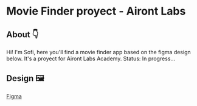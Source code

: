 # Movie Finder proyect - Airont Labs

## About 👇
Hi! I'm Sofi, here you'll find a movie finder app based on the figma design below. It's a proyect for Airont Labs Academy.
Status: In progress...

## Design 🖼️
[Figma](https://www.figma.com/file/MSmeonA7XIlKO21lm7EFZI/MovieFinder-Airont-Labs?node-id=0%3A1&t=vJ4byv73XLp9PyMA-0)